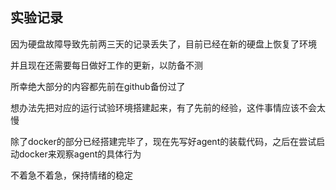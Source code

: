 ## 实验记录
因为硬盘故障导致先前两三天的记录丢失了，目前已经在新的硬盘上恢复了环境

并且现在还需要每日做好工作的更新，以防备不测

所幸绝大部分的内容都先前在github备份过了

想办法先把对应的运行试验环境搭建起来，有了先前的经验，这件事情应该不会太慢

除了docker的部分已经搭建完毕了，现在先写好agent的装载代码，之后在尝试启动docker来观察agent的具体行为

不着急不着急，保持情绪的稳定